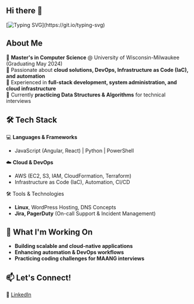 ## Hi there 👋
[![Typing SVG](https://readme-typing-svg.demolab.com/?lines=I+am+Aishwarya;Welcome+to+my+GitHub!)](https://git.io/typing-svg)

## About Me  

🔹 **Master's in Computer Science** @ University of Wisconsin-Milwaukee (Graduating May 2024)  
🔹 Passionate about **cloud solutions, DevOps, Infrastructure as Code (IaC), and automation**  
🔹 Experienced in **full-stack development, system administration, and cloud infrastructure**  
🔹 Currently **practicing Data Structures & Algorithms** for technical interviews  

## 🛠 Tech Stack  

💻 **Languages & Frameworks**  
- JavaScript (Angular, React) | Python | PowerShell

☁️ **Cloud & DevOps**  
- AWS (EC2, S3, IAM, CloudFormation, Terraform)  
- Infrastructure as Code (IaC), Automation, CI/CD

🛠 Tools & Technologies
- **Linux**, WordPress Hosting, DNS Concepts  
- **Jira, PagerDuty** (On-call Support & Incident Management)  

## 📌 What I'm Working On  
- **Building scalable and cloud-native applications**  
- **Enhancing automation & DevOps workflows**  
- **Practicing coding challenges for MAANG interviews**  

## 📫 Let's Connect!  
💼 [LinkedIn](https://www.linkedin.com/in/aishwarya-kp-145b67324/)   

